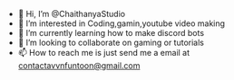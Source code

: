 - 👋 Hi, I’m @ChaithanyaStudio
- 👀 I’m interested in Coding,gamin,youtube video making
- 🌱 I’m currently learning how to make discord bots
- 💞️ I’m looking to collaborate on gaming or tutorials
- 📫 How to reach me is just send me a email at contactavvnfuntoon@gmail.com

